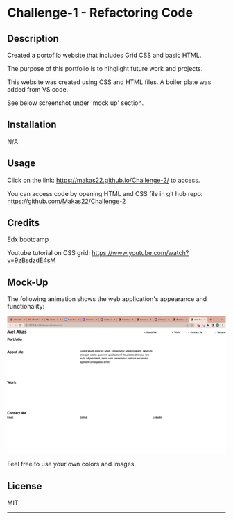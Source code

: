 # Challenge-1 - Refactoring Code

## Description

Created a portofilo website that includes Grid CSS and basic HTML. 

The purpose of this portfolio is to hihglight future work and projects.

This website was created using CSS and HTML files. A boiler plate was added from VS code. 

See below screenshot under 'mock up' section. 

## Installation

N/A


## Usage 

Click on the link: https://makas22.github.io/Challenge-2/ to access. 

You can access code by opening HTML and CSS file in git hub repo: https://github.com/Makas22/Challenge-2

## Credits
Edx bootcamp

Youtube tutorial on CSS grid:
https://www.youtube.com/watch?v=9zBsdzdE4sM


## Mock-Up

The following animation shows the web application's appearance and functionality:

![portfolio demo](./starter/images/Screenshot%20portfolio.jpg)

Feel free to use your own colors and images.


## License

MIT 

---

